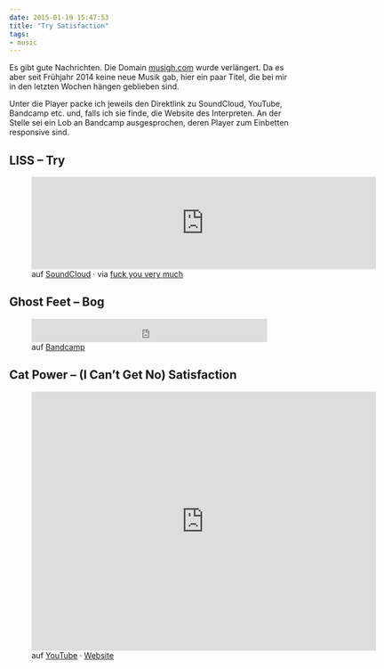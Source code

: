 ```yaml
---
date: 2015-01-19 15:47:53
title: "Try Satisfaction"
tags:
- music
---
```

Es gibt gute Nachrichten. Die Domain <a href="http://musigh.com">musigh.com</a> wurde verlängert. Da es aber seit Frühjahr 2014 keine neue Musik gab, hier ein paar Titel, die bei mir in den letzten Wochen hängen geblieben sind.

Unter die Player packe ich jeweils den Direktlink zu SoundCloud, YouTube, Bandcamp etc. und, falls ich sie finde, die Website des Interpreten. An der Stelle sei ein Lob an Bandcamp ausgesprochen, deren Player zum Einbetten responsive sind.

## LISS – Try

<figure>
    <div class="iframe-wrapper  iframe-wrapper__soundcloud">
        <iframe width="620" height="166" scrolling="no" frameborder="no" src="https://w.soundcloud.com/player/?url=https%3A//api.soundcloud.com/tracks/178633491&amp;color={{ site.ui_color }}&amp;auto_play=false&amp;hide_related=false&amp;show_comments=true&amp;show_user=true&amp;show_reposts=false"></iframe>
    </div>
    <figcaption>auf <a href="https://soundcloud.com/liss2014/try/">SoundCloud</a> · via <a href="http://fuckyouverymuch.dk/post/106547379190/we-listen-to-liss">fuck you very much</a></figcaption>
</figure>

## Ghost Feet – Bog

<figure>
    <iframe style="border: 0; width: 100%; height: 42px;" src="https://bandcamp.com/EmbeddedPlayer/album=2367195171/size=small/bgcol=ffffff/linkcol={{ site.ui_color }}/track=2183804182/transparent=true/" seamless>Ghost Feet – Bog</iframe>
    <figcaption>auf <a href="https://droppinggems.bandcamp.com/track/bog">Bandcamp</a></figcaption>
</figure>

## Cat Power – (I Can’t Get No) Satisfaction

<figure>
    <div class="iframe-wrapper  iframe-wrapper__video">
        <iframe width="620" height="465" src="https://www.youtube-nocookie.com/embed/lF3Wo47EbNo?rel=0" frameborder="0" allowfullscreen></iframe>
    </div>
    <figcaption>auf <a href="https://www.youtube.com/watch?v=lF3Wo47EbNo">YouTube</a> · <a href="http://www.catpowermusic.com/">Website</a></figcaption>
</figure>
